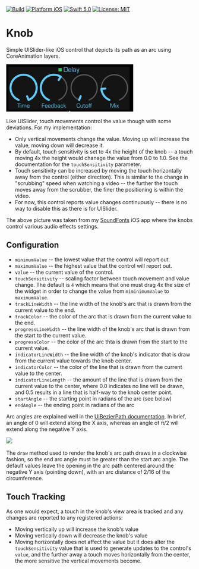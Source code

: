 [![Build](https://github.com/bradhowes/Knob/workflows/Swift/badge.svg)](https://github.com/bradhowes/Knob)
[![Platform iOS](https://img.shields.io/badge/platform-iOS-blue.svg?style=flat)](https://apple.com)
[![Swift 5.0](https://img.shields.io/badge/Swift-5.0-orange.svg?style=flat)](https://swift.org)
[![License: MIT](https://img.shields.io/badge/License-MIT-yellow.svg)](https://opensource.org/licenses/MIT)

# Knob

Simple UISlider-like iOS control that depicts its path as an arc using CoreAnimation layers.

![](example.png)

Like UISlider, touch movements control the value though with some deviations. For my implementation:

* Only vertical movements change the value. Moving up will increase the value, moving down will decrease it.
* By default, touch sensitivity is set to 4x the height of the knob -- a touch moving 4x the height would
  chanage the value from 0.0 to 1.0. See the documentation for the `touchSensitivity` parameter.
* Touch sensitivity can be increased by moving the touch horizontally away from the control (either direction).
  This is similar to the change in "scrubbing" speed when watching a video -- the further the touch moves away
  from the scrubber, the finer the positioning is within the video.
* For now, this control reports value changes continuously -- there is no way to disable this as there is for
  UISlider.

The above picture was taken from my [SoundFonts](https://github.com/bradhowes/SoundFonts) iOS app where the
knobs control various audio effects settings.

## Configuration

* `minimumValue` -- the lowest value that the control will report out.
* `maximumValue` -- the highest value that the control will report out.
* `value` -- the current value of the control.
* `touchSensitivity` -- scaling factor between touch movement and value change. The default is `4` which means that one must drag 4x the size of the widget in order to change the value from
   `miminimumValue` to `maximumValue`.
* `trackLineWidth` -- the line width of the knob's arc that is drawn from the current value to the end.
* `trackColor` -- the color of the arc that is drawn from the current value to the end.
* `progressLineWidth` -- the line width of the knob's arc that is drawn from the start to the current value.
* `progressColor` -- the color of the arc thta is drawn from the start to the current value.
* `indicatorLineWidth` -- the line width of the knob's indicator that is draw from the current value towards the knob center.
* `indicatorColor` -- the color of the line that is drawn from the current value to the center.
* `indicatorLineLength` -- the amount of the line that is drawn from the current value to the center, where 0.0 indicates no line will be drawn, and 0.5 results in a line that is half-way to the knob center point.
* `startAngle` -- the starting point in radians of the arc (see below)
* `endAngle` -- the ending point in radians of the arc

Arc angles are explained well in the  [UIBezierPath documentation](https://developer.apple.com/documentation/uikit/uibezierpath/1624358-init). In brief, an angle of 0 will extend along the X axis, whereas an
angle of π/2 will extend along the negative Y axis.

![](https://docs-assets.developer.apple.com/published/741002b545/radians_circle_4de280d3-557c-4d69-8f12-efed200dbbd3.jpg)

The `draw` method used to render the knob's arc path draws in a clockwise fashion, so the end arc angle must be greater than the start arc angle. The default values leave the opening in the arc path centered
around the negative Y axis (pointing down), with an arc distance of 2/16 of the circumference.

## Touch Tracking

As one would expect, a touch in the knob's view area is tracked and any changes are reported to any registered actions:

* Moving vertically up will increase the knob's value
* Moving vertically down will decrease the knob's value
* Moving horizontally does not affect the value but it does alter the `touchSensitivity` value that is used to generate updates to the control's `value`, and the further away a touch moves horizontally from the center, the more sensitive the vertical movements become.
